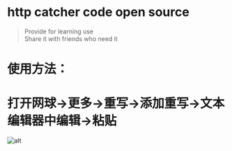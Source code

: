 # http catcher code open source
> Provide for learning use  
> Share it with friends who need it

# 使用方法：
# 打开网球->更多->重写->添加重写->文本编辑器中编辑->粘贴

![alt ](https://github.com/pm936/http/blob/master/Addmethods.jpg)
